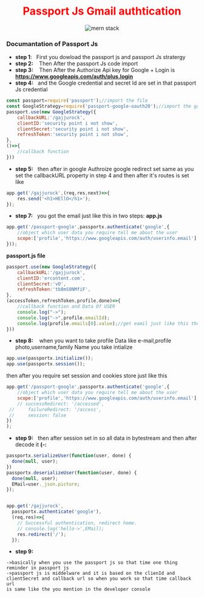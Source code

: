 <h1 align="center" style="color:red;">Passport Js Gmail authtication</h1>
<div align="center">

![mern stack](https://s3-ap-southeast-1.amazonaws.com/djamblog/article-100417221025.png)

</div>
<div>
 
 ### Documantation of Passport Js 
 
 </div>
 
 <div>
 
 * **step 1**:
&nbsp;&nbsp;First you dowload the passport js and passport Js stratergy
 * **step 2:**
&nbsp;&nbsp;  Then After the passport Js code import 
* **step 3:**
&nbsp;&nbsp;  Then After the Authorize Api key for Google + Login is **https://www.googleapis.com/auth/plus.login** 
* **step 4:**
&nbsp;&nbsp;and the Google credential and secret Id are set in that passport Js credential
 
```javascript
const passport=require('passport');//import the file
const GoogleStrategy=require('passport-google-oauth20');//import the google auth 20
passport.use(new GoogleStrategy({
	callbackURL:'/gajjurock',
	clientID:'security point i not show',
	clientSecret:'security point i not show',
	refreshToken:'security point i not show',
},
()=>{
	//callback function
}))
```
* **step 5:**
&nbsp;&nbsp;then after in google Authroize google redirect set same as you set the callbackURL property in step 4
and then after it's routes is set like
```javascript
app.get('/gajjurock',(req,res,next)=>{
	res.send('<h1>HEllO</h1>');
});
```
* **step 7:**
&nbsp;&nbsp;you got the email just like this in two steps:
**app.js**
```javascript
app.get('/passport-google',passportx.authenticate('google',{
	//object which user data you require tell me about the user
	scope:['profile','https://www.googleapis.com/auth/userinfo.email']
}));
```
**passport.js file**
```javascript
passport.use(new GoogleStrategy({
	callbackURL:'/gajjurock',
	clientID:'ercontent.com',
	clientSecret:'vO',
	refreshToken:'tb8mS0NMfiF',
},
(accessToken,refreshToken,profile,done)=>{
	//callback function and Data Of USER
	console.log("->");
	console.log("->",profile.emailId);
	console.log(profile.emails[0].value);//get eamil just like this thorugh callback
}))
```
* **step 8:**
&nbsp;&nbsp;
when you want to take profile Data like e-mail,profile photo,username,family Name
you take intialize
```javascript
app.use(passportx.initialize());
app.use(passportx.session());
```
then after you require set session and cookies store just like this
```javascript
app.get('/passport-google',passportx.authenticate('google',{
	//object which user data you require tell me about the user
	scope:['profile','https://www.googleapis.com/auth/userinfo.email'],
	// successRedirect: '/accessed',
 //  	failureRedirect: '/access',
 //  	session: false
})
);
```
* **step 9:**
&nbsp;&nbsp;then after session set in so all data in bytestream and then after decode it **(-:**
```javascript
passportx.serializeUser(function(user, done) {
  done(null, user);
})
passportx.deserializeUser(function(user, done) {
  done(null, user);
  EMail=user._json.picture;
});


app.get('/gajjurock', 
  passportx.authenticate('google'),
  (req,res)=>{
    // Successful authentication, redirect home.
    // console.log('hello->',EMail);
    res.redirect('/');
  });

```
* **step 9:**
```text
->basically when you use the passport js so that time one thing reminder in passport js
->passport js is middelware and it is based on the clienId and clientSecret and callback url so when you work so that time callback url
is same like the you mention in the developer console
```
</div>

